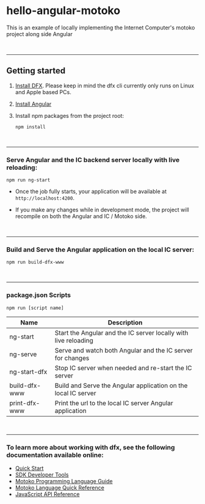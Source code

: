 # hello-angular-motoko
This is an example of locally implementing the Internet Computer's motoko project along side Angular

&nbsp;

---


## Getting started

1. [Install DFX](https://sdk.dfinity.org/docs/quickstart/local-quickstart.html). Please keep in mind the dfx cli currently only runs on Linux and Apple based PCs.
1. [Install Angular](https://angular.io/guide/setup-local)
1. Install npm packages from the project root: 

    `npm install`

&nbsp;

---
### Serve Angular and the IC backend server locally with live reloading:
    
    npm run ng-start
    
- Once the job fully starts, your application will be available at `http://localhost:4200`.

- If you make any changes while in development mode, the project will recompile on both the Angular and IC / Motoko side.
    
&nbsp;

---
### Build and Serve the Angular application on the local IC server:

    npm run build-dfx-www

&nbsp;

---

### package.json Scripts
    npm run [script name]
| Name | Description |
| ----------- | ----------- |
| ng-start | Start the Angular and the IC server locally with live reloading |
| ng-serve | Serve and watch both Angular and the IC server for changes |
| ng-start-dfx | Stop IC server when needed and re-start the IC server |
| build-dfx-www | Build and Serve the Angular application on the local IC server
| print-dfx-www | Print the url to the local IC server Angular application
&nbsp;

---

### To learn more about working with dfx, see the following documentation available online:

- [Quick Start](https://sdk.dfinity.org/docs/quickstart/quickstart-intro.html)
- [SDK Developer Tools](https://sdk.dfinity.org/docs/developers-guide/sdk-guide.html)
- [Motoko Programming Language Guide](https://sdk.dfinity.org/docs/language-guide/motoko.html)
- [Motoko Language Quick Reference](https://sdk.dfinity.org/docs/language-guide/language-manual.html)
- [JavaScript API Reference](https://erxue-5aaaa-aaaab-qaagq-cai.raw.ic0.app)
